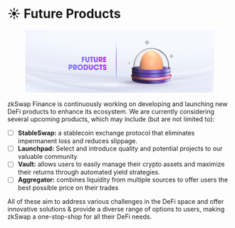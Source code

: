 # ☀ Future Products

<figure><img src="../.gitbook/assets/9.jpg" alt=""><figcaption></figcaption></figure>

zkSwap Finance is continuously working on developing and launching new DeFi products to enhance its ecosystem. We are currently considering several upcoming products, which may include (but are not limited to):

* [ ] **StableSwap:** a stablecoin exchange protocol that eliminates impermanent loss and reduces slippage.
* [ ] **Launchpad:** Select and introduce quality and potential projects to our valuable community
* [ ] **Vault:** allows users to easily manage their crypto assets and maximize their returns through automated yield strategies.
* [ ] **Aggregator:** combines liquidity from multiple sources to offer users the best possible price on their trades

All of these aim to address various challenges in the DeFi space and offer innovative solutions & provide a diverse range of options to users, making zkSwap a one-stop-shop for all their DeFi needs.
